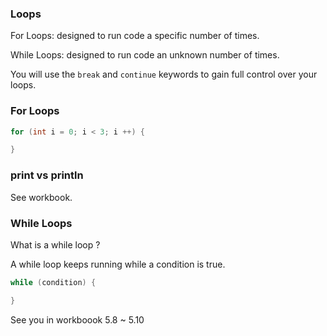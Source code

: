 ### Loops

For Loops: designed to run code a specific number of times.

While Loops: designed to run code an unknown number of times.

You will use the `break` and `continue` keywords to gain full control over your loops.

### For Loops

```java
for (int i = 0; i < 3; i ++) {

}
```

### print vs println

See workbook.

### While Loops

What is a while loop ?

A while loop keeps running while a condition is true.

```java
while (condition) {

}
```

See you in workboook 5.8 ~ 5.10
